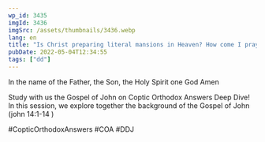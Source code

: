 ```yaml
---
wp_id: 3435
imgId: 3436
imgSrc: /assets/thumbnails/3436.webp
lang: en
title: "Is Christ preparing literal mansions in Heaven? How come I pray in His Name and He doesn’t answer?"
pubDate: 2022-05-04T12:34:55
tags: ["dd"]
---
```


<!-- page: 6 -->

<p>In the name of the Father, the Son, the Holy Spirit one God Amen </p>
<p>Study with us the Gospel of John on Coptic Orthodox Answers Deep Dive!  In this session, we explore together the background of the Gospel of John  (john  14:1-14 ) </p>
<p>#CopticOrthodoxAnswers #COA #DDJ</p>
